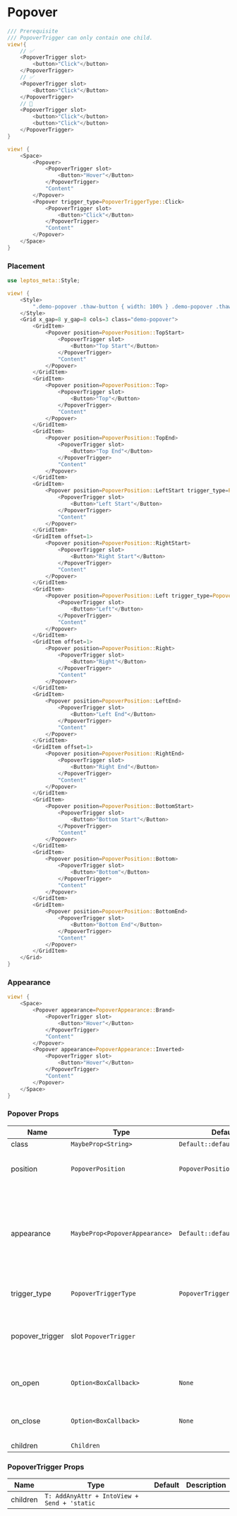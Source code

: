 # Popover

```rust
/// Prerequisite
/// PopoverTrigger can only contain one child.
view!{
    // ✅
    <PopoverTrigger slot>
        <button>"Click"</button>
    </PopoverTrigger>
    // ✅
    <PopoverTrigger slot>
        <Button>"Click"</Button>
    </PopoverTrigger>
    // 🙅
    <PopoverTrigger slot>
        <button>"Click"</button>
        <button>"Click"</button>
    </PopoverTrigger>
}
```

```rust demo
view! {
    <Space>
        <Popover>
            <PopoverTrigger slot>
                <Button>"Hover"</Button>
            </PopoverTrigger>
            "Content"
        </Popover>
        <Popover trigger_type=PopoverTriggerType::Click>
            <PopoverTrigger slot>
                <Button>"Click"</Button>
            </PopoverTrigger>
            "Content"
        </Popover>
    </Space>
}
```

### Placement

```rust demo
use leptos_meta::Style;

view! {
    <Style>
        ".demo-popover .thaw-button { width: 100% } .demo-popover .thaw-popover-trigger { display: block }"
    </Style>
    <Grid x_gap=8 y_gap=8 cols=3 class="demo-popover">
        <GridItem>
            <Popover position=PopoverPosition::TopStart>
                <PopoverTrigger slot>
                    <Button>"Top Start"</Button>
                </PopoverTrigger>
                "Content"
            </Popover>
        </GridItem>
        <GridItem>
            <Popover position=PopoverPosition::Top>
                <PopoverTrigger slot>
                    <Button>"Top"</Button>
                </PopoverTrigger>
                "Content"
            </Popover>
        </GridItem>
        <GridItem>
            <Popover position=PopoverPosition::TopEnd>
                <PopoverTrigger slot>
                    <Button>"Top End"</Button>
                </PopoverTrigger>
                "Content"
            </Popover>
        </GridItem>
        <GridItem>
            <Popover position=PopoverPosition::LeftStart trigger_type=PopoverTriggerType::Click>
                <PopoverTrigger slot>
                    <Button>"Left Start"</Button>
                </PopoverTrigger>
                "Content"
            </Popover>
        </GridItem>
        <GridItem offset=1>
            <Popover position=PopoverPosition::RightStart>
                <PopoverTrigger slot>
                    <Button>"Right Start"</Button>
                </PopoverTrigger>
                "Content"
            </Popover>
        </GridItem>
        <GridItem>
            <Popover position=PopoverPosition::Left trigger_type=PopoverTriggerType::Click>
                <PopoverTrigger slot>
                    <Button>"Left"</Button>
                </PopoverTrigger>
                "Content"
            </Popover>
        </GridItem>
        <GridItem offset=1>
            <Popover position=PopoverPosition::Right>
                <PopoverTrigger slot>
                    <Button>"Right"</Button>
                </PopoverTrigger>
                "Content"
            </Popover>
        </GridItem>
        <GridItem>
            <Popover position=PopoverPosition::LeftEnd>
                <PopoverTrigger slot>
                    <Button>"Left End"</Button>
                </PopoverTrigger>
                "Content"
            </Popover>
        </GridItem>
        <GridItem offset=1>
            <Popover position=PopoverPosition::RightEnd>
                <PopoverTrigger slot>
                    <Button>"Right End"</Button>
                </PopoverTrigger>
                "Content"
            </Popover>
        </GridItem>
        <GridItem>
            <Popover position=PopoverPosition::BottomStart>
                <PopoverTrigger slot>
                    <Button>"Bottom Start"</Button>
                </PopoverTrigger>
                "Content"
            </Popover>
        </GridItem>
        <GridItem>
            <Popover position=PopoverPosition::Bottom>
                <PopoverTrigger slot>
                    <Button>"Bottom"</Button>
                </PopoverTrigger>
                "Content"
            </Popover>
        </GridItem>
        <GridItem>
            <Popover position=PopoverPosition::BottomEnd>
                <PopoverTrigger slot>
                    <Button>"Bottom End"</Button>
                </PopoverTrigger>
                "Content"
            </Popover>
        </GridItem>
    </Grid>
}
```

### Appearance

```rust demo
view! {
    <Space>
        <Popover appearance=PopoverAppearance::Brand>
            <PopoverTrigger slot>
                <Button>"Hover"</Button>
            </PopoverTrigger>
            "Content"
        </Popover>
        <Popover appearance=PopoverAppearance::Inverted>
            <PopoverTrigger slot>
                <Button>"Hover"</Button>
            </PopoverTrigger>
            "Content"
        </Popover>
    </Space>
}
```

### Popover Props

| Name | Type | Default | Description |
| --- | --- | --- | --- |
| class | `MaybeProp<String>` | `Default::default()` |  |
| position | `PopoverPosition` | `PopoverPosition::Top` | Configures the position of the Popover. |
| appearance | `MaybeProp<PopoverAppearance>` | `Default::default()` | A popover can appear styled with brand or inverted. When not specified, the default style is used. |
| trigger_type | `PopoverTriggerType` | `PopoverTriggerType::Hover` | Action that displays the popover. |
| popover_trigger | slot `PopoverTrigger` |  | The element or component that triggers popover. |
| on_open | `Option<BoxCallback>` | `None` | Listen for popover open events. |
| on_close | `Option<BoxCallback>` | `None` | Listen for popover close events. |
| children | `Children` |  |  |

### PopoverTrigger Props

| Name     | Type                                        | Default | Description |
| -------- | ------------------------------------------- | ------- | ----------- |
| children | `T: AddAnyAttr + IntoView + Send + 'static` |         |             |
